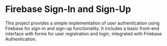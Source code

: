 # Firebase Sign-In and Sign-Up

This project provides a simple implementation of user authentication using Firebase for sign-in and sign-up functionality. It includes a basic front-end interface with forms for user registration and login, integrated with Firebase Authentication.

